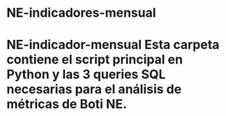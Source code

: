 # NE-indicadores-mensual
# NE-indicador-mensual  Esta carpeta contiene el script principal en Python y las 3 queries SQL necesarias para el análisis de métricas de Boti NE.

